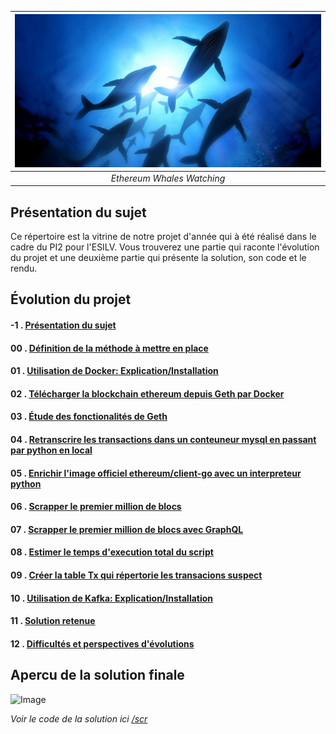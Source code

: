 
| ![Image](img/baleines.jpg) |
|:--:|
| *Ethereum Whales Watching* |


## Présentation du sujet 

Ce répertoire est la vitrine de notre projet d'année qui à été réalisé dans le cadre du PI2 pour l'ESILV. Vous trouverez une partie qui raconte l'évolution du projet et une deuxième partie qui présente la solution, son code et le rendu. 

## Évolution du projet

#### -1 . [ Présentation du sujet](gettingTechnical/-1_presentationSujet.md)
#### 00 . [ Définition de la méthode à mettre en place](gettingTechnical/00_prequelle.md)
#### 01 . [ Utilisation de Docker: Explication/Installation](gettingTechnical/01_installDocker.md)
#### 02 . [ Télécharger la blockchain ethereum depuis Geth par Docker](gettingTechnical/02_dockerGeth.md)
#### 03 . [ Étude des fonctionalités de Geth](gettingTechnical/03_explorationGeth.md)
#### 04 . [ Retranscrire les transactions dans un conteuneur mysql en passant par python en local](gettingTechnical/04_gethToMysql.md)
#### 05 . [ Enrichir l'image officiel ethereum/client-go avec un interpreteur python](gettingTechnical/05_enrichGethImageWithPython.md)
#### 06 . [ Scrapper le premier million de blocs](gettingTechnical/06_firstConsequantScrap.md)
#### 07 . [ Scrapper le premier million de blocs avec GraphQL](gettingTechnical/07_sameButFaster.md)
#### 08 . [ Estimer le temps d'execution total du script](gettingTechnical/08_estimationForFollowingBlockScrap.md)
#### 09 . [ Créer la table Tx qui répertorie les transacions suspect](gettingTechnical/09_createTableTX.md)
#### 10 . [ Utilisation de Kafka: Explication/Installation](gettingTechnical/10_includeKafka.md)
#### 11 . [ Solution retenue](gettingTechnical/11_partialSolution.md)
#### 12 . [ Difficultés et perspectives d'évolutions](gettingTechnical/12_difficulties&Evolutions.md)

## Apercu de la solution finale

![Image](img/solution.gif)

*Voir le code de la solution ici [/scr](src)*








